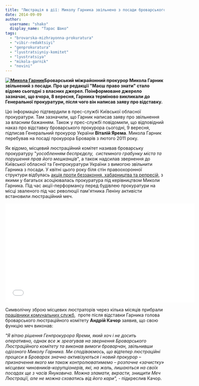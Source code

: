 ```yaml
---
title: "Люстрація в дії: Миколу Гарника звільнено з посади броварського прокурора"
date: 2014-09-09
author: 
  username: "shako"
  display_name: "Тарас Шако"
tags: 
  - "brovarska-mizhrayonna-prokuratura"
  - "vibir-redaktsiyi"
  - "genprokuratura"
  - "lyustratsiyniy-komitet"
  - "lyustratsiya"
  - "mikola-garnik"
  - "novini"
---
```


**[![Микола Гарник](https://mpz.brovary.org/wp-content/uploads/2013/03/MVGarnyk.jpg)](https://mpz.brovary.org/wp-content/uploads/2013/03/MVGarnyk.jpg)Броварський міжрайонний прокурор Микола Гарник звільнений з посади. Про це редакції "Маєш право знати" стало відомо сьогодні з власних джерел. Поінформоване джерело зазначає, що вчора, 8 вересня, Гарника терміново викликали до Генеральної прокуратури, після чого він написав заяву про відставку.**

Цю інформацію підтвердили в прес-службі Київської обласної прокуратури. Там зазначили, що Гарник написав заяву про звільнення за власним бажанням. Також у прес-службі повідомили, що відповідний наказ про відставку броварського прокурора сьогодні, 9 вересня, підписав Генеральний прокурор України **Віталій Ярема**. Микола Гарник перебував на посаді прокурора Броварів з лютого 2011 року.

Як відомо, місцевий люстраційний комітет називав броварську прокуратуру "_уособленням беспрєдєлу,  системного грабунку міста та порушення прав його мешканців_", а також надсилав звернення до Київської обласної та Генпрокуратури України з вимогою звільнити Гарника з посади. У квітні цього року біля стін правоохоронної структури відбулась [акція проти беззаконня, хабарництва та репресій](https://mpz.brovary.org/mech-lyustratsiyi-navis-nad-prokurorom-garnikom/), з якими у багатьох асоціювалась прокуратура під керівництвом Миколи Гарника. Під час акції-перформансу перед будівлею прокуратури на місці зваленого під час революції пам'ятника Леніну активісти встановили люстраційний меч.

<iframe src="//www.youtube.com/embed/5jMoiwOGUSw" width="600" height="315" frameborder="0" allowfullscreen="allowfullscreen"></iframe>

Символічну зброю місцевих люстраторів через кілька місяців прибрали [працівники комунальних служб](https://mpz.brovary.org/vlada-pridushuye-parostki-lyustratsiyi/),  проте після відставки Гарника голова броварського люстраційного комітету **Андрій Качор** заявив, що свою функцію меч виконав:

_"Я вітаю рішення Генпрокурора Яреми, який хоч і не досить оперативно, однак все ж зреагував на звернення Броварського Люстраційного комітету та виконав вимоги броварчан, звільнивши одіозного Миколу Гарника. Ми сподіваємось, що відтепер люстраційні процеси в Броварах значно активізуються і новий прокурор – призначення якого ми також контролюватимемо – розпочне «зачистку» місцевих чиновників-корупціонерів, які, на жаль, лишаються на своїх посадах ще з часів Януковича. Можна зламати, вкрасти, знищити Меч Люстрації, але не можна сховатись від його кари", -_ підкреслив Качор.
